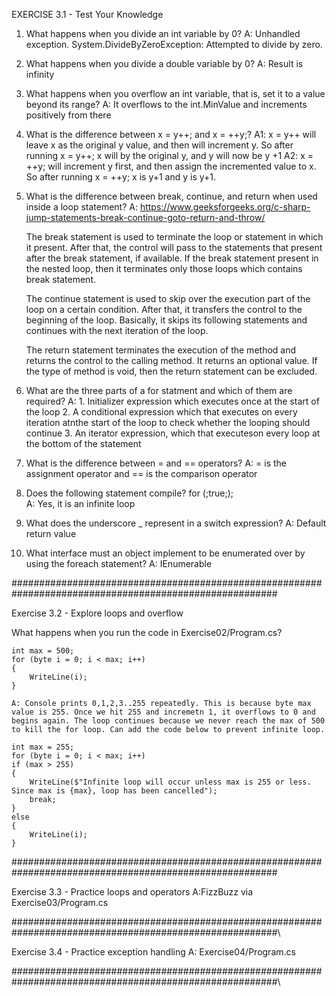 EXERCISE 3.1 - Test Your Knowledge

1. What happens when you divide an int variable by 0?
    A: Unhandled exception. System.DivideByZeroException: Attempted to divide by zero.

2. What happens when you divide a double variable by 0?
    A: Result is infinity

3. What happens when you overflow an int variable, that is, set it to a value beyond its range?
    A: It overflows to the int.MinValue and increments positively from there

4. What is the difference between x = y++; and x = ++y;?
    A1: x = y++ will leave x as the original y value, and then will increment y. So after running x = y++; x    will by the original y, and y will now be y +1
    A2: x = ++y; will increment y first, and then assign the incremented value to x. So after running x = ++y; x is y+1 and y is y+1.

5. What is the difference between break, continue, and return when used inside a loop statement?
    A: https://www.geeksforgeeks.org/c-sharp-jump-statements-break-continue-goto-return-and-throw/

    The break statement is used to terminate the loop or statement in which it present. After that, the control will pass to the statements that present after the break statement, if available. If the break statement present in the nested loop, then it terminates only those loops which contains break statement.

    The continue statement is used to skip over the execution part of the loop on a certain condition. After that, it transfers the control to the beginning of the loop. Basically, it skips its following statements and continues with the next iteration of the loop.

    The return statement terminates the execution of the method and returns the control to the calling method. It returns an optional value. If the type of method is void, then the return statement can be excluded.

6. What are the three parts of a for statment and which of them are required?
    A: 
        1. Initializer expression which executes once at the start of the loop
        2. A conditional expression which that executes on every iteration atnthe start of the loop to check whether the looping should continue
        3. An iterator expression, which that executeson every loop at the bottom of the statement

7. What is the difference between = and == operators?
    A: = is the assignment operator and == is the comparison operator

8. Does the following statement compile? for (;true;);        
    A: Yes, it is an infinite loop

9. What does the underscore _ represent in a switch expression?
    A: Default return value

10. What interface must an object implement to be enumerated over by using the foreach statement?
    A: IEnumerable

########################################################################################################

Exercise 3.2 - Explore loops and overflow

What happens when you run the code in Exercise02/Program.cs?

    int max = 500;
    for (byte i = 0; i < max; i++)
    {
        WriteLine(i);
    }

    A: Console prints 0,1,2,3..255 repeatedly. This is because byte max value is 255. Once we hit 255 and incremetn 1, it overflows to 0 and begins again. The loop continues because we never reach the max of 500 to kill the for loop. Can add the code below to prevent infinite loop.

    int max = 255;
    for (byte i = 0; i < max; i++)
    if (max > 255)
    {
        WriteLine($"Infinite loop will occur unless max is 255 or less. Since max is {max}, loop has been cancelled");
        break;
    }
    else
    {
        WriteLine(i);
    }

########################################################################################################

Exercise 3.3 - Practice loops and operators
    A:FizzBuzz via Exercise03/Program.cs

########################################################################################################\

Exercise 3.4 - Practice exception handling
    A: Exercise04/Program.cs

########################################################################################################\
